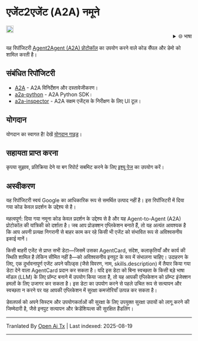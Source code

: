 # एजेंट2एजेंट (A2A) नमूने

<a href="https://studio.firebase.google.com/new?template=https%3A%2F%2Fgithub.com%2Fa2aproject%2Fa2a-samples%2Ftree%2Fmain%2F.firebase-studio">
  <picture>
    <source
      media="(prefers-color-scheme: dark)"
      srcset="https://cdn.firebasestudio.dev/btn/try_light_20.svg">
    <source
      media="(prefers-color-scheme: light)"
      srcset="https://cdn.firebasestudio.dev/btn/try_dark_20.svg">
    <img
      height="20"
      alt="Firebase स्टूडियो में आज़माएँ"
      src="https://cdn.firebasestudio.dev/btn/try_blue_20.svg">
  </picture>
</a>

<div style="text-align: right;">
  <details>
    <summary>🌐 भाषा</summary>
    <div style="text-align: center;">
      <a href="https://openaitx.github.io/view.html?user=a2aproject&project=a2a-samples&lang=en">English</a>
      | <a href="https://openaitx.github.io/view.html?user=a2aproject&project=a2a-samples&lang=zh-CN">简体中文</a>
      | <a href="https://openaitx.github.io/view.html?user=a2aproject&project=a2a-samples&lang=zh-TW">繁體中文</a>
      | <a href="https://openaitx.github.io/view.html?user=a2aproject&project=a2a-samples&lang=ja">日本語</a>
      | <a href="https://openaitx.github.io/view.html?user=a2aproject&project=a2a-samples&lang=ko">한국어</a>
      | <a href="https://openaitx.github.io/view.html?user=a2aproject&project=a2a-samples&lang=hi">हिन्दी</a>
      | <a href="https://openaitx.github.io/view.html?user=a2aproject&project=a2a-samples&lang=th">ไทย</a>
      | <a href="https://openaitx.github.io/view.html?user=a2aproject&project=a2a-samples&lang=fr">Français</a>
      | <a href="https://openaitx.github.io/view.html?user=a2aproject&project=a2a-samples&lang=de">Deutsch</a>
      | <a href="https://openaitx.github.io/view.html?user=a2aproject&project=a2a-samples&lang=es">Español</a>
      | <a href="https://openaitx.github.io/view.html?user=a2aproject&project=a2a-samples&lang=it">Italiano</a>
      | <a href="https://openaitx.github.io/view.html?user=a2aproject&project=a2a-samples&lang=ru">Русский</a>
      | <a href="https://openaitx.github.io/view.html?user=a2aproject&project=a2a-samples&lang=pt">Português</a>
      | <a href="https://openaitx.github.io/view.html?user=a2aproject&project=a2a-samples&lang=nl">Nederlands</a>
      | <a href="https://openaitx.github.io/view.html?user=a2aproject&project=a2a-samples&lang=pl">Polski</a>
      | <a href="https://openaitx.github.io/view.html?user=a2aproject&project=a2a-samples&lang=ar">العربية</a>
      | <a href="https://openaitx.github.io/view.html?user=a2aproject&project=a2a-samples&lang=fa">فارسی</a>
      | <a href="https://openaitx.github.io/view.html?user=a2aproject&project=a2a-samples&lang=tr">Türkçe</a>
      | <a href="https://openaitx.github.io/view.html?user=a2aproject&project=a2a-samples&lang=vi">Tiếng Việt</a>
      | <a href="https://openaitx.github.io/view.html?user=a2aproject&project=a2a-samples&lang=hi">हिन्दी</a>
    </div>
  </details>
</div>

यह रिपॉजिटरी [Agent2Agent (A2A) प्रोटोकॉल](https://goo.gle/a2a) का उपयोग करने वाले कोड सैंपल और डेमो को शामिल करती है।

## संबंधित रिपॉजिटरी

- [A2A](https://github.com/a2aproject/A2A) - A2A विनिर्देशन और दस्तावेजीकरण।
- [a2a-python](https://github.com/a2aproject/a2a-python) - A2A Python SDK।
- [a2a-inspector](https://github.com/a2aproject/a2a-inspector) - A2A सक्षम एजेंट्स के निरीक्षण के लिए UI टूल।

## योगदान

योगदान का स्वागत है! देखें [योगदान गाइड](https://raw.githubusercontent.com/a2aproject/a2a-samples/main/CONTRIBUTING.md)।

## सहायता प्राप्त करना

कृपया सुझाव, प्रतिक्रिया देने या बग रिपोर्ट सबमिट करने के लिए [इश्यू पेज](https://github.com/a2aproject/a2a-samples/issues) का उपयोग करें।

## अस्वीकरण

यह रिपॉजिटरी स्वयं Google का आधिकारिक रूप से समर्थित उत्पाद नहीं है। इस रिपॉजिटरी में दिया गया कोड केवल प्रदर्शन के उद्देश्य से है।

महत्वपूर्ण: दिया गया नमूना कोड केवल प्रदर्शन के उद्देश्य से है और यह Agent-to-Agent (A2A) प्रोटोकॉल की यांत्रिकी को दर्शाता है। जब आप प्रोडक्शन एप्लिकेशन बनाते हैं, तो यह अत्यंत आवश्यक है कि आप अपनी प्रत्यक्ष निगरानी से बाहर काम कर रहे किसी भी एजेंट को संभावित रूप से अविश्वसनीय इकाई मानें।

किसी बाहरी एजेंट से प्राप्त सभी डेटा—जिसमें उसका AgentCard, संदेश, कलाकृतियाँ और कार्य की स्थिति शामिल है लेकिन सीमित नहीं है—को अविश्वसनीय इनपुट के रूप में संभालना चाहिए। उदाहरण के लिए, एक दुर्भावनापूर्ण एजेंट अपने फील्ड्स (जैसे विवरण, नाम, skills.description) में तैयार किया गया डेटा देने वाला AgentCard प्रदान कर सकता है। यदि इस डेटा को बिना स्वच्छता के किसी बड़े भाषा मॉडल (LLM) के लिए प्रॉम्प्ट बनाने में उपयोग किया जाता है, तो यह आपकी एप्लिकेशन को प्रॉम्प्ट इंजेक्शन हमलों के लिए उजागर कर सकता है। इस डेटा का उपयोग करने से पहले उचित रूप से सत्यापन और स्वच्छता न करने पर यह आपकी एप्लिकेशन में सुरक्षा कमजोरियाँ उत्पन्न कर सकता है।

डेवलपर्स को अपने सिस्टम और उपयोगकर्ताओं की सुरक्षा के लिए उपयुक्त सुरक्षा उपायों को लागू करने की जिम्मेदारी है, जैसे इनपुट सत्यापन और क्रेडेंशियल्स की सुरक्षित हैंडलिंग।


---

Tranlated By [Open Ai Tx](https://github.com/OpenAiTx/OpenAiTx) | Last indexed: 2025-08-19

---
